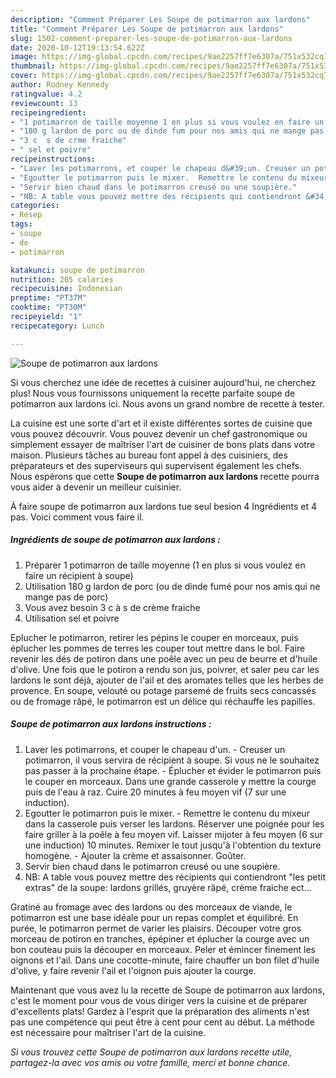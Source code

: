 ```yaml
---
description: "Comment Préparer Les Soupe de potimarron aux lardons"
title: "Comment Préparer Les Soupe de potimarron aux lardons"
slug: 1502-comment-preparer-les-soupe-de-potimarron-aux-lardons
date: 2020-10-12T19:13:54.622Z
image: https://img-global.cpcdn.com/recipes/9ae2257ff7e6307a/751x532cq70/soupe-de-potimarron-aux-lardons-photo-principale-de-la-recette.jpg
thumbnail: https://img-global.cpcdn.com/recipes/9ae2257ff7e6307a/751x532cq70/soupe-de-potimarron-aux-lardons-photo-principale-de-la-recette.jpg
cover: https://img-global.cpcdn.com/recipes/9ae2257ff7e6307a/751x532cq70/soupe-de-potimarron-aux-lardons-photo-principale-de-la-recette.jpg
author: Rodney Kennedy
ratingvalue: 4.2
reviewcount: 13
recipeingredient:
- "1 potimarron de taille moyenne 1 en plus si vous voulez en faire un rcipient  soupe"
- "180 g lardon de porc ou de dinde fum pour nos amis qui ne mange pas de porc"
- "3 c  s de crme fraiche"
- " sel et poivre"
recipeinstructions:
- "Laver les potimarrons, et couper le chapeau d&#39;un. Creuser un potimarron, il vous servira de récipient à soupe. Si vous ne le souhaitez pas passer à la prochaine étape.  Éplucher et évider le potimarron puis le couper en morceaux. Dans une grande casserole y mettre la courge puis de l&#39;eau à raz. Cuire 20 minutes à feu moyen vif (7 sur une induction)."
- "Egoutter le potimarron puis le mixer.  Remettre le contenu du mixeur dans la casserole puis verser les lardons. Réserver une poignée pour les faire griller à la poêle à feu moyen vif. Laisser mijoter à feu moyen (6 sur une induction) 10 minutes. Remixer le tout jusqu&#39;à l&#39;obtention du texture homogène.  Ajouter la crème et assaisonner. Goûter."
- "Servir bien chaud dans le potimarron creusé ou une soupière."
- "NB: A table vous pouvez mettre des récipients qui contiendront &#34;les petit extras&#34; de la soupe: lardons grillés, gruyère râpé, crème fraiche ect..."
categories:
- Resep
tags:
- soupe
- de
- potimarron

katakunci: soupe de potimarron 
nutrition: 205 calories
recipecuisine: Indonesian
preptime: "PT37M"
cooktime: "PT30M"
recipeyield: "1"
recipecategory: Lunch

---
```



![Soupe de potimarron aux lardons](https://img-global.cpcdn.com/recipes/9ae2257ff7e6307a/751x532cq70/soupe-de-potimarron-aux-lardons-photo-principale-de-la-recette.jpg)

Si vous cherchez une idée de recettes à cuisiner aujourd'hui, ne cherchez plus! Nous vous fournissons uniquement la recette parfaite soupe de potimarron aux lardons ici. Nous avons un grand nombre de recette à tester.

La cuisine est une sorte d'art et il existe différentes sortes de cuisine que vous pouvez découvrir. Vous pouvez devenir un chef gastronomique ou simplement essayer de maîtriser l'art de cuisiner de bons plats dans votre maison. Plusieurs tâches au bureau font appel à des cuisiniers, des préparateurs et des superviseurs qui supervisent également les chefs. Nous espérons que cette <strong> Soupe de potimarron aux lardons </strong> recette pourra vous aider à devenir un meilleur cuisinier.

<!--inarticleads1-->

À faire soupe de potimarron aux lardons tue seul besion 4 Ingrédients et 4 pas. Voici comment vous faire il.

##### Ingrédients de soupe de potimarron aux lardons :

1. Préparer 1 potimarron de taille moyenne (1 en plus si vous voulez en faire un récipient à soupe)
1. Utilisation 180 g lardon de porc (ou de dinde fumé pour nos amis qui ne mange pas de porc)
1. Vous avez besoin 3 c à s de crème fraiche
1. Utilisation  sel et poivre


Eplucher le potimarron, retirer les pépins le couper en morceaux, puis éplucher les pommes de terres les couper tout mettre dans le bol. Faire revenir les dés de potiron dans une poêle avec un peu de beurre et d&#39;huile d&#39;olive. Une fois que le potiron a rendu son jus, poivrer, et saler peu car les lardons le sont déjà, ajouter de l&#39;ail et des aromates telles que les herbes de provence. En soupe, velouté ou potage parsemé de fruits secs concassés ou de fromage râpé, le potimarron est un délice qui réchauffe les papilles. 

<!--inarticleads2-->

##### Soupe de potimarron aux lardons instructions :

1. Laver les potimarrons, et couper le chapeau d&#39;un. - Creuser un potimarron, il vous servira de récipient à soupe. Si vous ne le souhaitez pas passer à la prochaine étape.  - Éplucher et évider le potimarron puis le couper en morceaux. Dans une grande casserole y mettre la courge puis de l&#39;eau à raz. Cuire 20 minutes à feu moyen vif (7 sur une induction).
1. Egoutter le potimarron puis le mixer.  - Remettre le contenu du mixeur dans la casserole puis verser les lardons. Réserver une poignée pour les faire griller à la poêle à feu moyen vif. Laisser mijoter à feu moyen (6 sur une induction) 10 minutes. Remixer le tout jusqu&#39;à l&#39;obtention du texture homogène.  - Ajouter la crème et assaisonner. Goûter.
1. Servir bien chaud dans le potimarron creusé ou une soupière.
1. NB: A table vous pouvez mettre des récipients qui contiendront &#34;les petit extras&#34; de la soupe: lardons grillés, gruyère râpé, crème fraiche ect...


Gratiné au fromage avec des lardons ou des morceaux de viande, le potimarron est une base idéale pour un repas complet et équilibré. En purée, le potimarron permet de varier les plaisirs. Découper votre gros morceau de potiron en tranches, épépiner et éplucher la courge avec un bon couteau puis la découper en morceaux. Peler et émincer finement les oignons et l&#39;ail. Dans une cocotte-minute, faire chauffer un bon filet d&#39;huile d&#39;olive, y faire revenir l&#39;ail et l&#39;oignon puis ajouter la courge. 

<!--inarticleads1-->

<p>
Maintenant que vous avez lu la recette de Soupe de potimarron aux lardons, c'est le moment pour vous de vous diriger vers la cuisine et de préparer d'excellents plats! Gardez à l'esprit que la préparation des aliments n'est pas une compétence qui peut être à cent pour cent au début. La méthode est nécessaire pour maîtriser l'art de la cuisine.
</p>

<p>
<i>Si vous trouvez cette Soupe de potimarron aux lardons recette utile, partagez-la avec vos amis ou votre famille, merci et bonne chance.</i>
</p>

